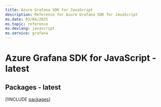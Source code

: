 ```yaml
---
title: Azure Grafana SDK for JavaScript
description: Reference for Azure Grafana SDK for JavaScript
ms.date: 03/04/2025
ms.topic: reference
ms.devlang: javascript
ms.service: grafana
---
```

# Azure Grafana SDK for JavaScript - latest
## Packages - latest
[!INCLUDE [packages](grafana-index.md)]